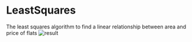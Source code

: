 # LeastSquares
The least squares algorithm to find a linear relationship between area and price of flats
![result](chart.png)
